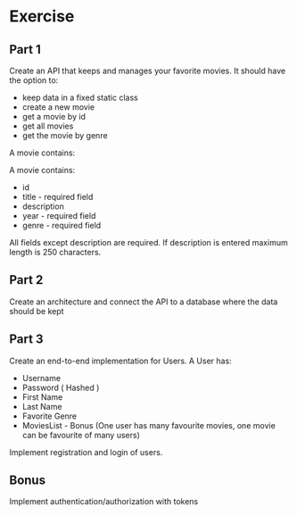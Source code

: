 # Exercise

## Part 1

Create an API that keeps and manages your favorite movies. It should have the option to:

* keep data in a fixed static class
* create a new movie
* get a movie by id
* get all movies
* get the movie by genre

A movie contains:

A movie contains:
* id
* title - required field
* description
* year - required field
* genre - required field

All fields except description are required. If description is entered maximum length is 250 characters.

## Part 2

Create an architecture and connect the API to a database where the data should be kept

## Part 3

Create an end-to-end implementation for Users. A User has:

* Username
* Password ( Hashed )
* First Name
* Last Name
* Favorite Genre
* MoviesList - Bonus (One user has many favourite movies, one movie can be favourite of many users)

Implement registration and login of users.

## Bonus

Implement authentication/authorization with tokens
